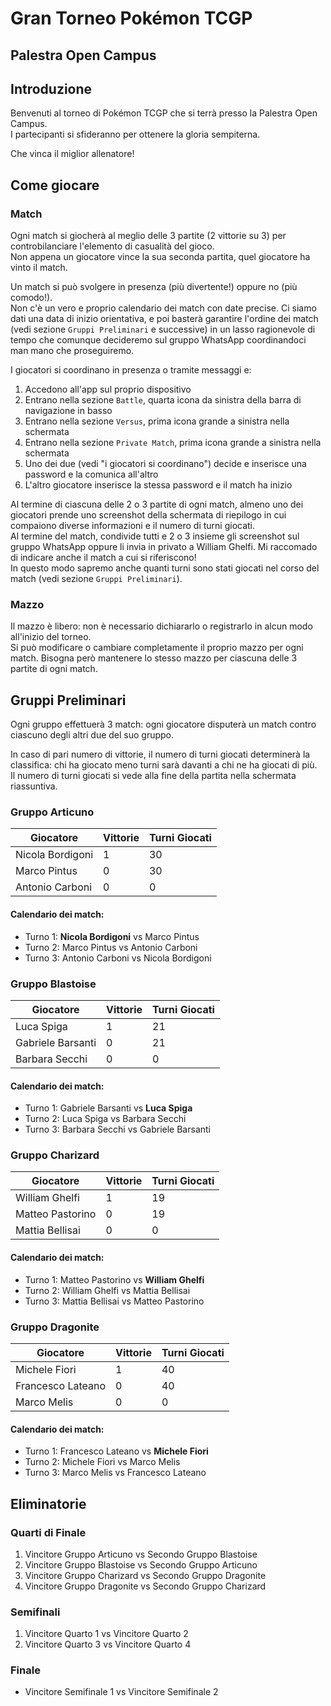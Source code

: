 # Gran Torneo Pokémon TCGP
## Palestra Open Campus

## Introduzione

Benvenuti al torneo di Pokémon TCGP che si terrà presso la Palestra Open Campus.  
I partecipanti si sfideranno per ottenere la gloria sempiterna.  

Che vinca il miglior allenatore!

## Come giocare

### Match

Ogni match si giocherà al meglio delle 3 partite (2 vittorie su 3) per controbilanciare l'elemento di casualità del gioco.  
Non appena un giocatore vince la sua seconda partita, quel giocatore ha vinto il match.

Un match si può svolgere in presenza (più divertente!) oppure no (più comodo!).  
Non c'è un vero e proprio calendario dei match con date precise. Ci siamo dati una data di inizio orientativa, e poi basterà garantire l'ordine dei match (vedi sezione `Gruppi Preliminari` e successive) in un lasso ragionevole di tempo che comunque decideremo sul gruppo WhatsApp coordinandoci man mano che proseguiremo.

I giocatori si coordinano in presenza o tramite messaggi e:

1. Accedono all'app sul proprio dispositivo
1. Entrano nella sezione `Battle`, quarta icona da sinistra della barra di navigazione in basso
1. Entrano nella sezione `Versus`, prima icona grande a sinistra nella schermata
1. Entrano nella sezione `Private Match`, prima icona grande a sinistra nella schermata
1. Uno dei due (vedi "i giocatori si coordinano") decide e inserisce una password e la comunica all'altro
1. L'altro giocatore inserisce la stessa password e il match ha inizio

Al termine di ciascuna delle 2 o 3 partite di ogni match, almeno uno dei giocatori prende uno screenshot della schermata di riepilogo in cui compaiono diverse informazioni e il numero di turni giocati.  
Al termine del match, condivide tutti e 2 o 3 insieme gli screenshot sul gruppo WhatsApp oppure li invia in privato a William Ghelfi. Mi raccomado di indicare anche il match a cui si riferiscono!   
In questo modo sapremo anche quanti turni sono stati giocati nel corso del match (vedi sezione `Gruppi Preliminari`).

### Mazzo

Il mazzo è libero: non è necessario dichiararlo o registrarlo in alcun modo all'inizio del torneo.  
Si può modificare o cambiare completamente il proprio mazzo per ogni match. Bisogna però mantenere lo stesso mazzo per ciascuna delle 3 partite di ogni match.

## Gruppi Preliminari

Ogni gruppo effettuerà 3 match: ogni giocatore disputerà un match contro ciascuno degli altri due del suo gruppo.  

In caso di pari numero di vittorie, il numero di turni giocati determinerà la classifica: chi ha giocato meno turni sarà davanti a chi ne ha giocati di più.  
Il numero di turni giocati si vede alla fine della partita nella schermata riassuntiva.

### Gruppo Articuno

| Giocatore         | Vittorie | Turni Giocati |
|-------------------|----------|---------------|
| Nicola Bordigoni  | 1        | 30             |
| Marco Pintus      | 0        | 30             |
| Antonio Carboni   | 0        | 0             |

#### Calendario dei match:
- Turno 1: **Nicola Bordigoni** vs Marco Pintus
- Turno 2: Marco Pintus vs Antonio Carboni
- Turno 3: Antonio Carboni vs Nicola Bordigoni

### Gruppo Blastoise

| Giocatore         | Vittorie | Turni Giocati |
|-------------------|----------|---------------|
| Luca Spiga        | 1        | 21             |
| Gabriele Barsanti | 0        | 21             |
| Barbara Secchi    | 0        | 0             |

#### Calendario dei match:
- Turno 1: Gabriele Barsanti vs **Luca Spiga**
- Turno 2: Luca Spiga vs Barbara Secchi
- Turno 3: Barbara Secchi vs Gabriele Barsanti

### Gruppo Charizard

| Giocatore         | Vittorie | Turni Giocati |
|-------------------|----------|---------------|
| William Ghelfi    | 1        | 19             |
| Matteo Pastorino  | 0        | 19             |
| Mattia Bellisai   | 0        | 0             |

#### Calendario dei match:
- Turno 1: Matteo Pastorino vs **William Ghelfi**
- Turno 2: William Ghelfi vs Mattia Bellisai
- Turno 3: Mattia Bellisai vs Matteo Pastorino

### Gruppo Dragonite

| Giocatore         | Vittorie | Turni Giocati |
|-------------------|----------|---------------|
| Michele Fiori     | 1        | 40             |
| Francesco Lateano | 0        | 40             |
| Marco Melis       | 0        | 0             |

#### Calendario dei match:
- Turno 1: Francesco Lateano vs **Michele Fiori**
- Turno 2: Michele Fiori vs Marco Melis
- Turno 3: Marco Melis vs Francesco Lateano

## Eliminatorie

### Quarti di Finale
1. Vincitore Gruppo Articuno vs Secondo Gruppo Blastoise
2. Vincitore Gruppo Blastoise vs Secondo Gruppo Articuno
3. Vincitore Gruppo Charizard vs Secondo Gruppo Dragonite
4. Vincitore Gruppo Dragonite vs Secondo Gruppo Charizard

### Semifinali
1. Vincitore Quarto 1 vs Vincitore Quarto 2
2. Vincitore Quarto 3 vs Vincitore Quarto 4

### Finale
- Vincitore Semifinale 1 vs Vincitore Semifinale 2
